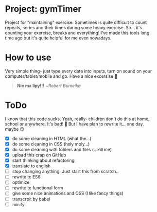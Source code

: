 # Project: gymTimer

Project for "maintaining" exercise. Sometimes is quite difficult to count repeats, series and their times during some heavy exercise. So... it's counting your exercise, breaks and everything!
I've made this tools long time ago but it's quite helpful for me even nowadays.

# How to use

Very simple thing- just type every data into inputs, turn on sound on your computer/tablet/mobile and go.
Have a nice excersise :muscle:
>**Nie ma lipy!!!**
>~_Robert Burneika_

# ToDo

I know that this code sucks. Yeah, really- children don't do this at home, school or anywhere. It's bad! :grimacing:
But I have plan to rewrite it... one day, maybe :smirk:

- [X] do some cleaning in HTML (what the...)
- [X] do some cleaning in CSS (holy moly...)
- [X] do some cleaning with folders and files (...kill me)
- [X] upload this crap on GitHub
- [X] start thinking about refactoring
- [X] translate to english
- [ ] stop changing anything. Just start this from scratch...
- [ ] rewrite to ES6
- [ ] optimize
- [ ] rewrite to functional form
- [ ] give some nice animations and CSS (I like fancy things)
- [ ] transcrpit by babel
- [ ] minify